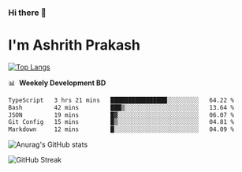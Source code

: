 ### Hi there 👋
# I'm Ashrith Prakash

[![Top Langs](https://github-readme-stats.vercel.app/api/top-langs/?username=xxcheckmatexx&count_private=true&include_all_commits=true&show_icons=true&line_height=20&title_color=FFFFFF&icon_color=FFFFFF&text_color=FFFFFF&bg_color=0D1117&langs_count=8)](https://github.com/anuraghazra/github-readme-stats)

📊 &nbsp;**Weekely Development BD**

<!--START_SECTION:waka-->

```txt
TypeScript   3 hrs 21 mins   ████████████████░░░░░░░░░   64.22 %
Bash         42 mins         ███▒░░░░░░░░░░░░░░░░░░░░░   13.64 %
JSON         19 mins         █▓░░░░░░░░░░░░░░░░░░░░░░░   06.07 %
Git Config   15 mins         █▒░░░░░░░░░░░░░░░░░░░░░░░   04.81 %
Markdown     12 mins         █░░░░░░░░░░░░░░░░░░░░░░░░   04.09 %
```

<!--END_SECTION:waka-->

![Anurag's GitHub stats](https://github-readme-stats.vercel.app/api?username=xxcheckmatexx&count_private=true&show_icons=true&theme=merko)  

![GitHub Streak](http://github-readme-streak-stats.herokuapp.com?user=xxcheckmatexx&theme=merko&hide_border=true&date_format=M%20j%5B%2C%20Y%5D&fire=DD0E0B)
<br/>
